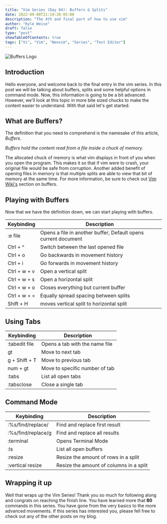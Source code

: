 ```yaml
---
title: "Vim Series (Day 04): Buffers & Splits"
date: 2022-09-08T21:19:20-05:00
description: "The 4th and final part of how to use vim"
author: "Kyle Weise"
draft: false
type: "post"
showTableOfContents: true
tags: ["Vi", "Vim", "Neovim", "Series", "Text Editor"]
---
```


![Buffers Logo](/images/posts/series/vim/day-04/cover.png)

## Introduction

Hello everyone, and welcome back to the final entry in the vim series. In this post we will be talking 
about buffers, splits and some helpful options in command mode. Now, this information is going to be a 
bit advanced. However, we'll look at this topic in more bite sized chucks to make the content easier to 
understand. With that said let's get started. 

## What are Buffers?

The definition that you need to comprehend is the namesake of this article, *Buffers*. 

*Buffers hold the content read from a file inside a chuck of memory.* 

The allocated chuck of memory is what vim displays in front of you when you open the program. This makes it 
so that if vim were to crash, your original file would be safe from corruption. Another added benefit of opening
files in memory is that multiple splits are able to view that bit of memory at the same time. For more information, 
be sure to check out [Vim Wiki's](https://vim.fandom.com/wiki/Buffers) section on buffers. 

## Playing with Buffers

Now that we have the definition down, we can start playing with buffers. 

| Keybinding | Description |
| --- | --- |
| :e file | Opens a file in another buffer, Default opens current document |
| Ctrl + ^ | Switch between the last opened file |
| Ctrl + o | Go backwards in movement history |
| Ctrl + i | Go forwards in movement history |
| Ctrl + w + v | Open a vertical split |
| Ctrl + w + s | Open a horizontal split |
| Ctrl + w + o | Closes everything but current buffer |
| Ctrl + w + = | Equally spread spacing between splits |
| Shift + H | moves vertical split to horizontal split |

## Using Tabs 

| Keybinding | Description |
| --- | --- |
| :tabedit file | Opens a tab with the name file |
| gt | Move to next tab |
| g + Shift + T | Move to previous tab |
| num + gt | Move to specific number of tab |
| :tabs | List all open tabs |
| :tabsclose | Close a single tab |

## Command Mode

| Keybinding | Description |
| --- | --- |
| :%s/find/replace/ | Find and replace first result |
| :%s/find/replace/g | Find and replace all results |
| :terminal | Opens Terminal Mode |
| :ls | List all open buffers |
| :resize | Resize the amount of rows in a split |
| :vertical resize | Resize the amount of columns in a split |

## Wrapping it up

Well that wraps up the Vim Series! Thank you so much for following along and congrats on reaching 
the finish line. You have learned more that **80** commands in this series. You have gone from 
the very basics to the more advanced movements. If this series has interested you, please fell free 
to check out any of the other posts on my blog.
